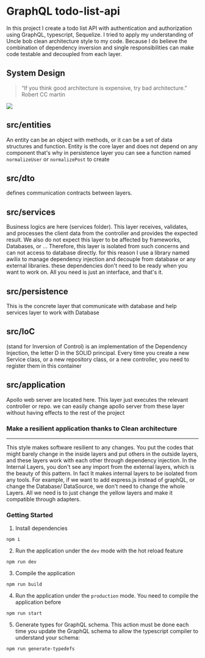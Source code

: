 #  GraphQL todo-list-api

In this project I create a todo list API with authentication and authorization using GraphQL, typescript, Sequelize.
I tried to apply my understanding of Uncle bob clean architecture style to my code. Because I do believe the combination of dependency inversion and single responsibilities can make code testable and decoupled from each layer.


## System Design 
> “If you think good architecture is expensive, try bad architecture." Robert CC martin

![](https://miro.medium.com/max/1400/1*phecRia6It8AnwlFjhjx2w.jpeg)

## src/entities
An entity can be an object with methods, or it can be a set of data structures and function.
Entity is the core layer and does not depend on any component that's why in persistence layer you can see a function named `normalizeUser` or `normalizePost` to create

## src/dto
defines communication contracts between layers.


## src/services
Business logics are here (services folder). This layer receives, validates, and processes the client data from the controller and provides the expected result. We also do not expect this layer to be affected by frameworks, Databases, or ... Therefore, this layer is isolated from such concerns and can not access to database directly. for this reason I use a library named awilix to manage dependency injection and decouple from database or any external libraries. 
these dependencies don't need to be ready when you want to work on. All you need is just an interface, and that's it. 

## src/persistence
This is the concrete layer that communicate with database and help services layer to work with Database

## src/IoC
(stand for Inversion of Control) is an implementation of the Dependency Injection, the letter D in the SOLID principal. Every time you create a new Service class, or a new repository class, or a new controller, you need to register them in this container

## src/application
Apollo web server are located here. This layer just executes the relevant controller or repo. we can easily change apollo server from these layer without having effects to the rest of the project


### Make a resilient application thanks to Clean architecture
---
This style makes software resilient to any changes. You put the codes that might barely change in the inside layers and put others in the outside layers, and these layers work with each other through dependency injection. 
In the Internal Layers, you don't see any import from the external layers, which is the beauty of this pattern. In fact It makes internal layers to be isolated from any tools. For example, if we want to add  express.js instead of graphQL, or change the Database/ DataSource, we don't need to change the whole Layers. All we need is to just change the yellow layers and make it compatible through adapters.

### Getting Started
1. Install dependencies
```
npm i
```
2. Run the application under the `dev` mode with the hot reload feature
```
npm run dev
```
3. Compile the application
```
npm run build
```
4. Run the application under the `production` mode. You need to compile the application before
```
npm run start
```
5. Generate types for GraphQL schema. This action must be done each time you update the GraphQL schema to allow the typescript compiler to understand your schema:
```
npm run generate-typedefs
```